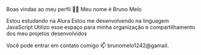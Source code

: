 Boas vindas ao meu perfil 💙💙
Meu nome é Bruno Melo 

Estou estudando na Alura
Estou me desenvolvendo na linguagem JavaScript
Utilizo esse espaço para minha organização e compartilhamento dos meu projetos desenvolvidos

Você pode entrar em contato comigo 📫
brunomelo1242@gamail.
